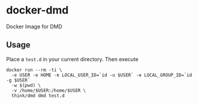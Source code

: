 # docker-dmd

Docker Image for DMD

## Usage

Place a `test.d` in your current directory.
Then execute
```
docker run --rm -ti \
  -e USER -e HOME -e LOCAL_USER_ID=`id -u $USER` -e LOCAL_GROUP_ID=`id -g $USER`
  -w $(pwd) \
  -v /home/$USER:/home/$USER \
  think/dmd dmd test.d
```
